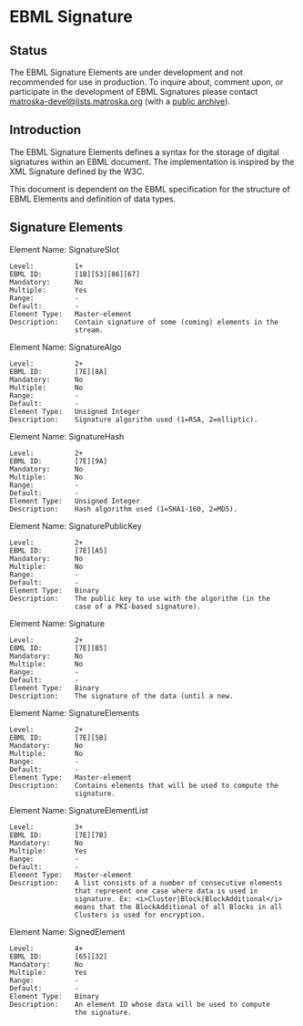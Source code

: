 # EBML Signature

## Status

The EBML Signature Elements are under development and not recommended for use in production. To inquire about, comment upon, or participate in the development of EBML Signatures please contact matroska-devel@lists.matroska.org (with a [public archive](http://lists.matroska.org/pipermail/matroska-devel/)).

## Introduction

The EBML Signature Elements defines a syntax for the storage of digital signatures within an EBML document. The implementation is inspired by the XML Signature defined by the W3C.

This document is dependent on the EBML specification for the structure of EBML Elements and definition of data types.

## Signature Elements

Element Name:   SignatureSlot

    Level:          1+
    EBML ID:        [1B][53][86][67]
    Mandatory:      No
    Multiple:       Yes
    Range:          -
    Default:        -
    Element Type:   Master-element
    Description:    Contain signature of some (coming) elements in the
                    stream.

Element Name:   SignatureAlgo

    Level:          2+
    EBML ID:        [7E][8A]
    Mandatory:      No
    Multiple:       No
    Range:          -
    Default:        -
    Element Type:   Unsigned Integer
    Description:    Signature algorithm used (1=RSA, 2=elliptic).

Element Name:   SignatureHash

    Level:          2+
    EBML ID:        [7E][9A]
    Mandatory:      No
    Multiple:       No
    Range:          -
    Default:        -
    Element Type:   Unsigned Integer
    Description:    Hash algorithm used (1=SHA1-160, 2=MD5).

Element Name:   SignaturePublicKey

    Level:          2+
    EBML ID:        [7E][A5]
    Mandatory:      No
    Multiple:       No
    Range:          -
    Default:        -
    Element Type:   Binary
    Description:    The public key to use with the algorithm (in the
                    case of a PKI-based signature).

Element Name:   Signature

    Level:          2+
    EBML ID:        [7E][B5]
    Mandatory:      No
    Multiple:       No
    Range:          -
    Default:        -
    Element Type:   Binary
    Description:    The signature of the data (until a new.

Element Name:   SignatureElements

    Level:          2+
    EBML ID:        [7E][5B]
    Mandatory:      No
    Multiple:       No
    Range:          -
    Default:        -
    Element Type:   Master-element
    Description:    Contains elements that will be used to compute the
                    signature.

Element Name:   SignatureElementList

    Level:          3+
    EBML ID:        [7E][7B]
    Mandatory:      No
    Multiple:       Yes
    Range:          -
    Default:        -
    Element Type:   Master-element
    Description:    A list consists of a number of consecutive elements
                    that represent one case where data is used in
                    signature. Ex: <i>Cluster|Block|BlockAdditional</i>
                    means that the BlockAdditional of all Blocks in all
                    Clusters is used for encryption.

Element Name:   SignedElement

    Level:          4+
    EBML ID:        [65][32]
    Mandatory:      No
    Multiple:       Yes
    Range:          -
    Default:        -
    Element Type:   Binary
    Description:    An element ID whose data will be used to compute
                    the signature.
